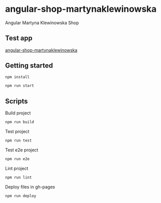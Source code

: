 # angular-shop-martynaklewinowska
Angular Martyna Klewinowska Shop

## Test app 
[angular-shop-martynaklewinowska](https://sebastiangolian.github.io/angular-shop-martynaklewinowska)

## Getting started
```bash
npm install
```
```bash
npm run start
```

## Scripts
Build project
```bash
npm run build
```
Test project
```bash
npm run test
```
Test e2e project
```bash
npm run e2e
```
Lint project
```bash
npm run lint
```
Deploy files in gh-pages
```bash
npm run deploy
```
